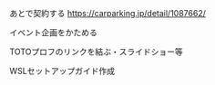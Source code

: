あとで契約する
https://carparking.jp/detail/1087662/

イベント企画をかためる

TOTOプロフのリンクを結ぶ・スライドショー等

WSLセットアップガイド作成







